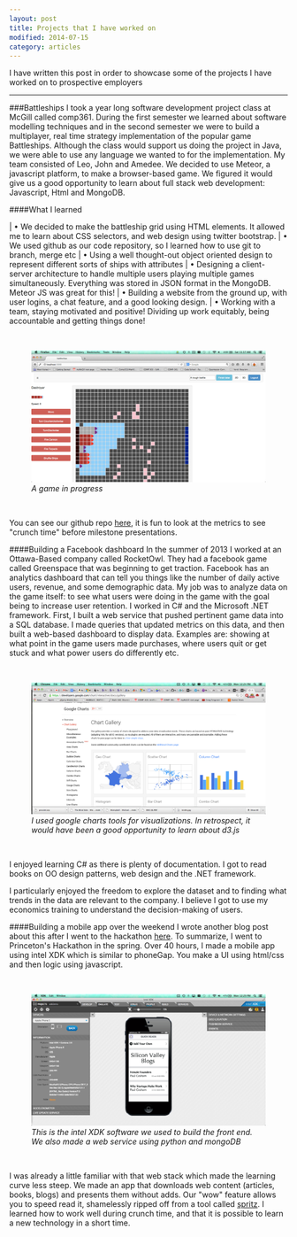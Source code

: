 ```yaml
---
layout: post
title: Projects that I have worked on
modified: 2014-07-15
category: articles
---
```


I have written this post in order to showcase some of the projects I have worked on to prospective employers

****

###Battleships
I took a year long software development project class at McGill called comp361. During the first semester we learned about software modelling techniques and in the second semester we were to build a multiplayer, real time strategy implementation of the popular game Battleships. Although the class would support us doing the project in Java, we were able to use any language we wanted to for the implementation. My team consisted of Leo, John and Amedee. We decided to use Meteor, a javascript platform, to make a browser-based game. We figured it would give us a good opportunity to learn about full stack web development: Javascript, Html and MongoDB.

####What I learned

| • We decided to make the battleship grid using HTML elements. It allowed me to learn about CSS selectors, and web design using twitter bootstrap. 
| • We used github as our code repository, so I learned how to use git to branch, merge etc
| • Using a well thought-out object oriented design to represent different sorts of ships with attributes
| • Designing a client-server architecture to handle multiple users playing multiple games simultaneously. Everything was stored in JSON format in the MongoDB. Meteor JS was great for this!
| • Building a website from the ground up, with user logins, a chat feature, and a good looking design. 
| • Working with a team, staying motivated and positive! Dividing up work equitably, being accountable and getting things done!

<br>
<figure>
    <a href="/images/BattleshipsScreen.png"><img src="/images/BattleshipsScreen.png"></a>
    <i> A game in progress</i>
</figure><br>


You can see our github repo [here](https://github.com/amedeedaboville/battleships), it is fun to look at the metrics to see "crunch time" before milestone presentations. 


####Building a Facebook dashboard
In the summer of 2013 I worked at an Ottawa-Based company called RocketOwl. They had a facebook game called Greenspace that was beginning to get traction. Facebook has an analytics dashboard that can tell you things like the number of daily active users, revenue, and some demographic data. My job was to analyze data on the game itself: to see what users were doing in the game with the goal being to increase user retention. I worked in C# and the Microsoft .NET framework. First, I built a web service that pushed pertinent game data into a SQL database. I made queries that updated metrics on this data, and then built a web-based dashboard to display data. Examples are: showing at what point in the game users made purchases, where users quit or get stuck and what power users do differently etc. 

<br><figure>
    <a href="/images/gcharts.png"><img src="/images/gcharts.png"></a>
    <i>I used google charts tools for visualizations. In retrospect, it would have been a good opportunity to learn about d3.js </i>
</figure><br>

I enjoyed learning C# as there is plenty of documentation. I got to read books on OO design patterns, web design and the .NET framework.

I particularly enjoyed the freedom to explore the dataset and to finding what trends in the data are relevant to the company. I believe I got to use my economics training to understand the decision-making of users. 

####Building a mobile app over the weekend
I wrote another blog post about this after I went to the hackathon [here](http://charliewright.github.io/articles/2014/04/12/HackPrinceton.html). To summarize, I went to Princeton's Hackathon in the spring. Over 40 hours, I made a mobile app using intel XDK which is similar to phoneGap. You make a UI using html/css and then logic using javascript. 


<br><figure>
    <a href="/images/XDK.png"><img src="/images/XDK.png"></a>
    <i> This is the intel XDK software we used to build the front end. We also made a web service using python and mongoDB</i>
</figure><br>


I was already a little familiar with that web stack which made the learning curve less steep. We made an app that downloads web content (articles, books, blogs) and presents them without adds. Our "wow" feature allows you to speed read it, shamelessly ripped off from a tool called [spritz](). I learned how to work well during crunch time, and that it is possible to learn a new technology in a short time. 